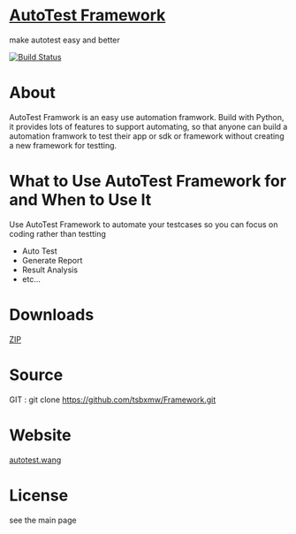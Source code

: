 # [AutoTest Framework](http://autotest.wang)
make autotest easy and better

[![Build Status](https://travis-ci.org/tsbxmw/Framework.svg?branch=master)](https://travis-ci.org/tsbxmw/Framework)

# About

AutoTest Framwork is an easy use automation framwork. Build with Python, it provides lots of features to support 
automating, so that anyone can build a automation framwork to test their app or sdk or framework without creating 
a new framework for testting.

# What to Use AutoTest Framework for and When to Use It

Use AutoTest Framework to automate your testcases so you can focus on coding rather than testting

- Auto Test
- Generate Report
- Result Analysis
- etc...

# Downloads

[ZIP](https://codeload.github.com/tsbxmw/Framework/zip/master)

# Source

 GIT : git clone https://github.com/tsbxmw/Framework.git 

# Website

[autotest.wang](http://autotest.wang)

# License

see the main page